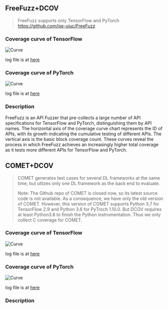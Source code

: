 ## FreeFuzz+DCOV

> FreeFuzz supports only TensorFlow and PyTorch
> https://github.com/ise-uiuc/FreeFuzz

### Coverage curve of TensorFlow 

<img src="https://anonymous.4open.science/r/dcov-4710/extra/coverage_freefuzz_tf.png" alt="Curve">

log file is at [here](./run_freefuzz_tf.log)

### Coverage curve of PyTorch

<img src="https://anonymous.4open.science/r/dcov-4710/extra/coverage_freefuzz_pt.png" alt="Curve">

log file is at [here](./run_freefuzz_pt.log)

### Description

FreeFuzz is an API Fuzzer that pre-collects a large number of API specifications for TensorFlow and PyTorch, distinguishing them by API names. The horizontal axis of the coverage curve chart represents the ID of APIs, with its growth indicating the cumulative testing of different APIs. The vertical axis is the basic block coverage count. These curves reveal the process in which FreeFuzz achieves an increasingly higher total coverage as it tests more different APIs for TensorFlow and PyTorch.

## COMET+DCOV

> COMET generates test cases for several DL frameworks at the same time, but utlizes only one DL framework as the back end to evaluate.
>
> Note: The Github repo of COMET is closed now, so its latest source code is not available. As a consequence, we have only the old version of COMET. However, this version of COMET supports Python 3.7 for TensorFlow 2.9 and Python 3.6 for PyTroch 1.10.0. But DCOV requires at least Python3.8 to finish the Python instrumentation. Thus we only collect C coverage for COMET.

### Coverage curve of TensorFlow 

<img src="https://anonymous.4open.science/r/dcov-4710/extra/coverage_comet_tf.png" alt="Curve">

log file is at [here](./run_comet_tf.log)

### Coverage curve of PyTorch

<img src="https://anonymous.4open.science/r/dcov-4710/extra/coverage_comet_pt.png" alt="Curve">

log file is at [here](./run_comet_pt.log)

### Description

